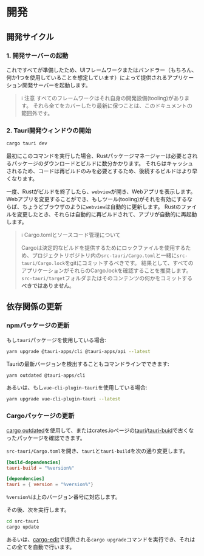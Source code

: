 # 開発

## 開発サイクル

### 1. 開発サーバーの起動

これですべてが準備したため、UIフレームワークまたはバンドラー（もちろん、何か1つを使用していることを想定しています）によって提供されるアプリケーション開発サーバーを起動します。

> ℹ️ 注意
> すべてのフレームワークはそれ自身の開発設備(tooling)があります。
> それら全てをカバーしたり最新に保つことは、このドキュメントの範囲外です。

### 2. Tauri開発ウィンドウの開始

```sh
cargo tauri dev
```

最初にこのコマンドを実行した場合、Rustパッケージマネージャーは必要とされるパッケージのダウンロードとビルドに数分かかります。
それらはキャッシュされるため、コードは再ビルドのみを必要とするため、後続するビルドはより早くなります。

一度、Rustがビルドを終了したら、`webview`が開き、Webアプリを表示します。
Webアプリを変更することができ、もしツール(tooling)がそれを有効にするならば、ちょうどブラウザのように`webview`は自動的に更新します。
Rustのファイルを変更したとき、それらは自動的に再ビルドされて、アプリが自動的に再起動します。

> ℹ️ Cargo.tomlとソースコード管理について
>
> Cargoは決定的なビルドを提供するためにロックファイルを使用するため、プロジェクトリポジトリ内の`src-tauri/Cargo.toml`と一緒に`src-tauri/Cargo.lock`をgitにコミットするべきです。
> 結果として、すべてのアプリケーションがそれらのCargo.lockを確認することを推奨します。
> `src-tauri/target`フォルダまたはそのコンテンツの何かをコミットする**べきではありません**。

## 依存関係の更新

### npmパッケージの更新

もし`tauri`パッケージを使用している場合:

```sh
yarn upgrade @tauri-apps/cli @tauri-apps/api --latest
```

Tauriの最新バージョンを検出することもコマンドラインでできます:

```sh
yarn outdated @tauri-apps/cli
```

あるいは、もし`vue-cli-plugin-tauri`を使用している場合:

```sh
yarn upgrade vue-cli-plugin-tauri --latest
```

### Cargoパッケージの更新

[cargo outdated](https://github.com/kbknapp/cargo-outdated)を使用して、またはcrates.ioページの[tauri](https://crates.io/crates/tauri/versions)/[tauri-buid](https://crates.io/crates/tauri-build/versions)で古くなったパッケージを確認できます。

`src-tauri/Cargo.toml`を開き、`tauri`と`tauri-build`を次の通り変更します。

```toml
[build-dependencies]
tauri-build = "%version%"

[dependencies]
tauri = { version = "%version%"}
```

`%version%`は上のバージョン番号に対応します。

その後、次を実行します。

```sh
cd src-tauri
cargo update
```

あるいは、[cargo-edit](https://github.com/killercup/cargo-edit)で提供される`cargo upgrade`コマンドを実行でき、それはこの全てを自動で行います。
